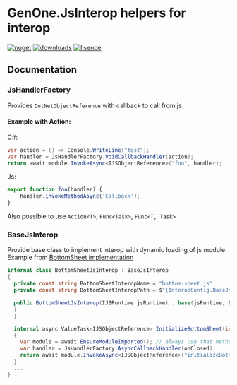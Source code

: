 # GenOne.JsInterop helpers for interop
[![nuget](https://img.shields.io/nuget/v/GenOne.JsInterop?style=flat-square)](https://www.nuget.org/packages/GenOne.JsInterop)
[![downloads](https://img.shields.io/nuget/dt/GenOne.JsInterop?style=flat-square)](https://www.nuget.org/packages/GenOne.JsInterop)
[![lisence](https://img.shields.io/badge/lisence-MIT-green?style=flat-square)](https://github.com/Generation-One/GenOne.JsInterop/blob/master/LICENSE)

## Documentation
### JsHandlerFactory
  Provides `DotNetObjectReference` with callback to call from js

#### Example with Action:
  C#:
```c#
var action = () => Console.WriteLine("test");
var handler = JsHandlerFactory.VoidCallbackHandler(action);
return await module.InvokeAsync<IJSObjectReference>("foo", handler);
```
  Js:
```js
export function foo(handler) {
    handler.invokeMethodAsync('Callback');
}
```
Also possible to use `Action<T>`, `Func<Task>`, `Func<T, Task>`

### BaseJsInterop
Provide base class to implement interop with dynamic loading of js module.
Example from [BottomSheet implementation](https://github.com/Generation-One/GenOne.Blazor.BottomSheet/blob/master/src/GenOne.Blazor.BottomSheet/JsInterop/BottomSheetJsInterop.cs)
```c#
internal class BottomSheetJsInterop : BaseJsInterop
{
  private const string BottomSheetInteropName = "bottom-sheet.js";
  private const string BottomSheetInteropPath = $"{InteropConfig.BaseJsFolder}{BottomSheetInteropName}"; //path to js file

  public BottomSheetJsInterop(IJSRuntime jsRuntime) : base(jsRuntime, BottomSheetInteropPath)
  {
  }

  internal async ValueTask<IJSObjectReference> InitializeBottomSheet(int[] stops, bool passive, int sensitivity, Func<Task> onClosed)
  {
    var module = await EnsureModuleImported(); // always use that method to get js module
    var handler = JsHandlerFactory.AsyncCallbackHandler(onClosed);
    return await module.InvokeAsync<IJSObjectReference>("initializeBottomSheet", stops, passive, sensitivity, handler);
  }
  ...
}
```
